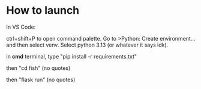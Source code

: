 # How to launch

In VS Code:

ctrl+shift+P to open command palette. Go to >Python: Create environment... and then select venv. Select python 3.13 (or whatever it says idk).

in **cmd** terminal, type "pip install -r requirements.txt"

then "cd fish" (no quotes)

then "flask run" (no quotes)
